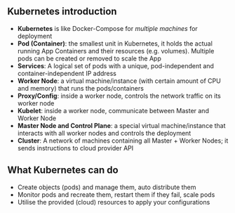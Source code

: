 ## Kubernetes introduction
- **Kubernetes** is like Docker-Compose for *multiple machines* for deployment
- **Pod (Container)**: the smallest unit in Kubernetes, it holds the actual running App Containers and their resources (e.g. volumes). Multiple pods can be created or removed to scale the App
- **Services**: A logical set of pods with a unique, pod-independent and container-independent IP address
- **Worker Node**: a virtual machine/instance (with certain amount of CPU and memory) that runs the pods/containers
- **Proxy/Config**: inside a worker node, controls the network traffic on its worker node
- **Kubelet**: inside a worker node, communicate between Master and Worker Node
- **Master Node and Control Plane**: a special virtual machine/instance that interacts with all worker nodes and controls the deployment
- **Cluster**: A network of machines containing all Master + Worker Nodes; it sends instructions to cloud provider API

## What Kubernetes can do
- Create objects (pods) and manage them, auto distribute them
- Monitor pods and recreate them, restart them if they fail, scale pods
- Utilise the provided (cloud) resources to apply your configurations
